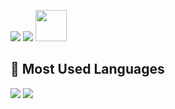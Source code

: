 ![](https://komarev.com/ghpvc/?username=abewartech)
![](https://bit.ly/3OxQEbF)
[<img src="https://raw.githubusercontent.com/abewartech/abewartech/main/profile-views.svg" height="50"/>](https://github.com/abewartech)

## 🤘 Most Used Languages
[<img src="https://github-readme-stats.vercel.app/api/top-langs/?username=abewartech&hide=html,blade,tsql&langs_count=8&layout=compact&title_color=00ff00&text_color=00ff00&icon_color=00ff00&border_color=00ff00&bg_color=000000">](https://github.com/abewartech) ![](https://bit.ly/3b1M9mh)

